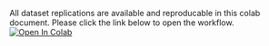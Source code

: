 All dataset replications are available and reproducable in this colab document. Please click the link below to open the workflow.
[![Open In Colab](https://colab.research.google.com/assets/colab-badge.svg)](https://drive.google.com/file/d/1DA_DB6c54rw574YfNUq3KFzLiycBZSoL/view?usp=sharing)
